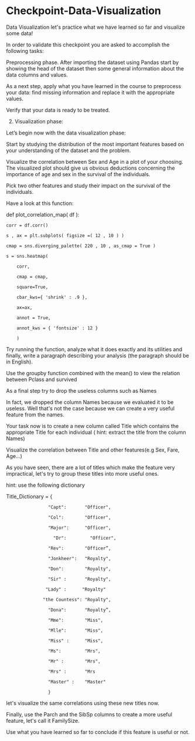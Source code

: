 # Checkpoint-Data-Visualization
Data Visualization
let's practice what we have learned so far and visualize some data!

In order to validate this checkpoint you are asked to accomplish the following tasks:

Preprocessing phase.
After importing the dataset using Pandas start by showing the head of the dataset then some general information about the data columns and values.

As a next step, apply what you have learned in the course to preprocess your data: find missing information and replace it with the appropriate values.

Verify that your data is ready to be treated.

2. Visualization phase:

Let’s begin now with the data visualization phase: 

Start by studying the distribution of the most important features based on your understanding of the dataset and the problem.

Visualize the correlation between Sex and Age in a plot of your choosing. The visualized plot should give us obvious deductions concerning the importance of age and sex in the survival of the individuals.

Pick two other features and study their impact on the survival of the individuals.

Have a look at this function:

def plot_correlation_map( df ):

    corr = df.corr()

    s , ax = plt.subplots( figsize =( 12 , 10 ) )

    cmap = sns.diverging_palette( 220 , 10 , as_cmap = True )

    s = sns.heatmap(

        corr, 

        cmap = cmap,

        square=True, 

        cbar_kws={ 'shrink' : .9 }, 

        ax=ax, 

        annot = True, 

        annot_kws = { 'fontsize' : 12 }

        )

Try running the function, analyze what it does exactly and its utilities and finally, write a paragraph describing your analysis (the paragraph should be in English).

Use the groupby function combined with the mean() to view the relation between Pclass and survived 

As a final step try to drop the useless columns such as Names

In fact, we dropped the column Names because we evaluated it to be useless. Well that's not the case because we can create a very useful feature from the names.

Your task now is to create a new column called Title which contains the appropriate Title for each individual ( hint: extract the title from the column Names)

Visualize the correlation between Title and other features(e.g Sex, Fare, Age...)

As you have seen, there are a lot of titles which make the feature very impractical, let's try to group these titles into more useful ones.

hint: use the following dictionary

Title_Dictionary = {

                    "Capt":       "Officer",

                    "Col":        "Officer",

                    "Major":      "Officer",

                      "Dr":         "Officer",

                    "Rev":        "Officer”,

                    "Jonkheer":   "Royalty",

                    "Don":        "Royalty",

                    "Sir" :       "Royalty",

                   "Lady" :      "Royalty"

                  "the Countess": "Royalty",

                    "Dona":       "Royalty”,

                    "Mme":        "Miss",

                    "Mlle":       "Miss",

                    "Miss" :      "Miss",

                    "Ms":         "Mrs",

                    "Mr" :        "Mrs",

                    "Mrs" :       "Mrs

                    "Master" :    "Master"

                    }

let's visualize the same correlations using these new titles now.

Finally, use the Parch and the SibSp columns to create a more useful feature, let's call it FamilySize.

Use what you have learned so far to conclude if this feature is useful or not.
